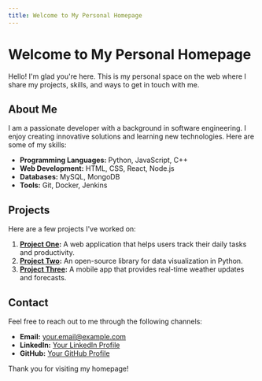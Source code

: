 ```yaml
---
title: Welcome to My Personal Homepage
---
```


# Welcome to My Personal Homepage

Hello! I'm glad you're here. This is my personal space on the web where I share my projects, skills, and ways to get in touch with me.

## About Me

I am a passionate developer with a background in software engineering. I enjoy creating innovative solutions and learning new technologies. Here are some of my skills:

- **Programming Languages:** Python, JavaScript, C++
- **Web Development:** HTML, CSS, React, Node.js
- **Databases:** MySQL, MongoDB
- **Tools:** Git, Docker, Jenkins

## Projects

Here are a few projects I've worked on:

1. **[Project One](https://github.com/username/project-one):** A web application that helps users track their daily tasks and productivity.
2. **[Project Two](https://github.com/username/project-two):** An open-source library for data visualization in Python.
3. **[Project Three](https://github.com/username/project-three):** A mobile app that provides real-time weather updates and forecasts.

## Contact

Feel free to reach out to me through the following channels:

- **Email:** [your.email@example.com](mailto:your.email@example.com)
- **LinkedIn:** [Your LinkedIn Profile](https://www.linkedin.com/in/yourprofile)
- **GitHub:** [Your GitHub Profile](https://github.com/username)

Thank you for visiting my homepage!
